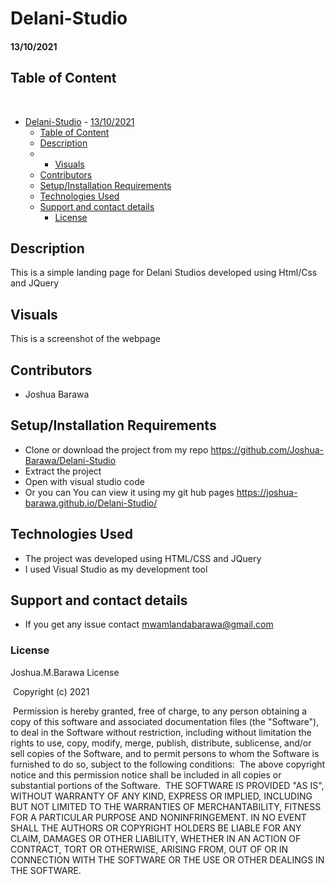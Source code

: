 # Delani-Studio
#### 13/10/2021
## Table of Content
​
- [Delani-Studio](#delani-studio)
      - [13/10/2021](#13/10/2021)
  - [Table of Content](#table-of-content)
  - [Description](#description)
  -  - [Visuals](#visuals)
  - [Contributors](#contributors)
  - [Setup/Installation Requirements](#setupinstallation-requirements)
  - [Technologies Used](#technologies-used)
  - [Support and contact details](#support-and-contact-details)
    - [License](#license)

## Description
This is a simple landing page for Delani Studios developed using Html/Css and JQuery
## Visuals
This is a screenshot of the webpage
## Contributors
* Joshua Barawa
## Setup/Installation Requirements
* Clone or download the project from my repo https://github.com/Joshua-Barawa/Delani-Studio
* Extract the project 
* Open with visual studio code
* Or you can You can view it using my git hub pages https://joshua-barawa.github.io/Delani-Studio/

## Technologies Used
* The project was developed using HTML/CSS and JQuery
* I used Visual Studio as my development tool
## Support and contact details
* If you get any issue contact mwamlandabarawa@gmail.com
### License
Joshua.M.Barawa License


​
Copyright (c) 2021 



​
Permission is hereby granted, free of charge, to any person obtaining a copy
of this software and associated documentation files (the "Software"), to deal
in the Software without restriction, including without limitation the rights
to use, copy, modify, merge, publish, distribute, sublicense, and/or sell
copies of the Software, and to permit persons to whom the Software is
furnished to do so, subject to the following conditions:
​
The above copyright notice and this permission notice shall be included in all
copies or substantial portions of the Software.
​
THE SOFTWARE IS PROVIDED "AS IS", WITHOUT WARRANTY OF ANY KIND, EXPRESS OR
IMPLIED, INCLUDING BUT NOT LIMITED TO THE WARRANTIES OF MERCHANTABILITY,
FITNESS FOR A PARTICULAR PURPOSE AND NONINFRINGEMENT. IN NO EVENT SHALL THE
AUTHORS OR COPYRIGHT HOLDERS BE LIABLE FOR ANY CLAIM, DAMAGES OR OTHER
LIABILITY, WHETHER IN AN ACTION OF CONTRACT, TORT OR OTHERWISE, ARISING FROM,
OUT OF OR IN CONNECTION WITH THE SOFTWARE OR THE USE OR OTHER DEALINGS IN THE
SOFTWARE.
